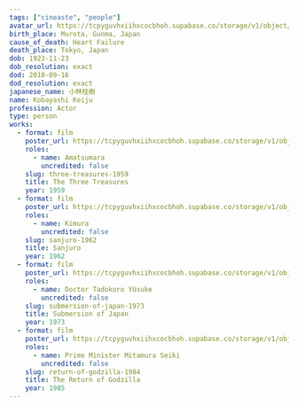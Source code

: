 ```yaml
---
tags: ["cineaste", "people"]
avatar_url: https://tcpyguvhxiihxcocbhoh.supabase.co/storage/v1/object/public/godzilla-cineaste-public/content/people/kobayashi-keiju/kobayashi-keiju.jpg
birth_place: Murota, Gunma, Japan
cause_of_death: Heart Failure
death_place: Tokyo, Japan
dob: 1923-11-23
dob_resolution: exact
dod: 2010-09-16
dod_resolution: exact
japanese_name: 小林桂樹
name: Kobayashi Keiju
profession: Actor
type: person
works:
  - format: film
    poster_url: https://tcpyguvhxiihxcocbhoh.supabase.co/storage/v1/object/public/godzilla-cineaste-public/content/films/three-treasures-1959/posters/birth-of-japan-1959.jpg
    roles:
      - name: Amatsumara
        uncredited: false
    slug: three-treasures-1959
    title: The Three Treasures
    year: 1959
  - format: film
    poster_url: https://tcpyguvhxiihxcocbhoh.supabase.co/storage/v1/object/public/godzilla-cineaste-public/content/films/sanjuro-1962/posters/sanjuro-1962.jpg
    roles:
      - name: Kimura
        uncredited: false
    slug: sanjuro-1962
    title: Sanjuro
    year: 1962
  - format: film
    poster_url: https://tcpyguvhxiihxcocbhoh.supabase.co/storage/v1/object/public/godzilla-cineaste-public/content/films/submersion-of-japan-1973/posters/submersion-of-japan-1973.jpg
    roles:
      - name: Doctor Tadokoro Yûsuke
        uncredited: false
    slug: submersion-of-japan-1973
    title: Submersion of Japan
    year: 1973
  - format: film
    poster_url: https://tcpyguvhxiihxcocbhoh.supabase.co/storage/v1/object/public/godzilla-cineaste-public/content/films/return-of-godzilla-1984/posters/return-of-godzilla-1984.jpg
    roles:
      - name: Prime Minister Mitamura Seiki
        uncredited: false
    slug: return-of-godzilla-1984
    title: The Return of Godzilla
    year: 1985
---
```

